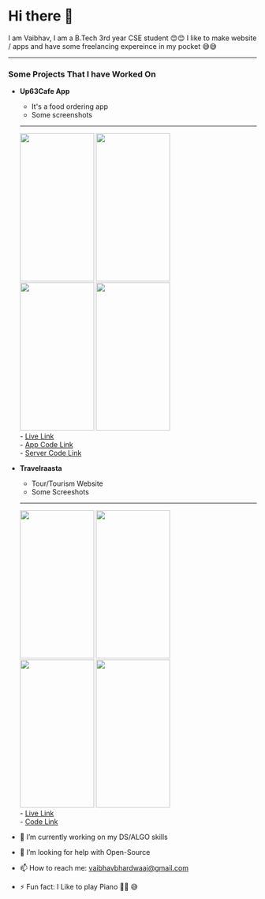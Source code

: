 # Hi there 👋

I am Vaibhav, I am a B.Tech 3rd year CSE student 😊😊 I like to make website / apps and have some freelancing expereince in my pocket 😅😅

---
### Some Projects That I have Worked On

- **Up63Cafe App**
   - It's a food ordering app
   - Some screenshots
   - ---
  <img src="https://up63cafe.com/images/screen1.png" width="150" height="300">
   <img src="https://up63cafe.com/images/screen2.png" width="150" height="300">
   <br />
   <img src="https://up63cafe.com/images/screen3.png" width="150" height="300">
   <img src="https://up63cafe.com/images/screen4.png" width="150" height="300">
   <br />
   - <a href="https://play.google.com/store/apps/details?id=com.avit.up63cafe">Live Link</a> <br />
   - <a href="https://github.com/BullHoN/Up63cafe_app_main">App Code Link</a> <br />
   - <a href="https://github.com/BullHoN/up63cafe_server">Server Code Link</a> <br />

- **Travelraasta**
    - Tour/Tourism Website
    - Some Screeshots
    - ---
    <img src="https://up63cafe.com/images/travel1.png" width="150" height="300">
    <img src="https://up63cafe.com/images/travel2.png" width="150" height="300">
    <br />
    <img src="https://up63cafe.com/images/travel3.png" width="150" height="300">
    <img src="https://up63cafe.com/images/travel4.png" width="150" height="300">
    <br />
    - <a href="https://travelraasta.com/">Live Link</a> <br />
   - <a href="https://github.com/BullHoN/travelraasta_server">Code Link</a> <br />



- 🔭 I’m currently working on my DS/ALGO skills
- 🤔 I’m looking for help with Open-Source
- 📫 How to reach me: <a href="mailto:vaibhavbhardwaaj@gmail.com">vaibhavbhardwaaj@gmail.com</a>
- ⚡ Fun fact: I Like to play Piano 🎹🎹 😅


